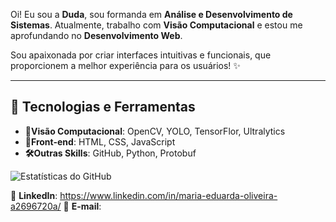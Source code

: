 Oi! Eu sou a **Duda**, sou formanda em **Análise e Desenvolvimento de Sistemas**. Atualmente, trabalho com **Visão Computacional** e estou me aprofundando no **Desenvolvimento Web**. 

Sou apaixonada por criar interfaces intuitivas e funcionais, que proporcionem a melhor experiência para os usuários! ✨

---

## 🚀 Tecnologias e Ferramentas

- **🎯Visão Computacional**: OpenCV, YOLO, TensorFlor, Ultralytics
- **🎨Front-end**: HTML, CSS, JavaScript 
- **🛠️Outras Skills**: GitHub, Python, Protobuf

![Estatísticas do GitHub](https://github-readme-stats.vercel.app/api?username=DudaOlivera&show_icons=true&theme=radical)  

🔗 **LinkedIn**: https://www.linkedin.com/in/maria-eduarda-oliveira-a2696720a/
📧 **E-mail**: 

